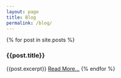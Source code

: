 ```yaml
---
layout: page
title: Blog
permalink: /blog/
---
```

{% for post in site.posts %}
### {{post.title}}
{{post.excerpt}}
[Read More...]({{post.url}})
{% endfor %}
